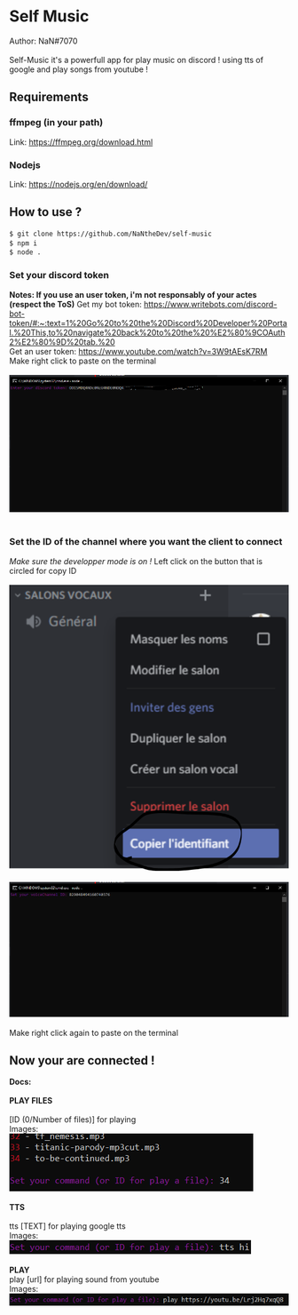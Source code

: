# Self Music
Author: NaN#7070
<br></br>
Self-Music it's a powerfull app for play music on discord ! using tts of google and play songs from youtube !

## Requirements
### ffmpeg (in your path)
Link: https://ffmpeg.org/download.html
### Nodejs
Link: https://nodejs.org/en/download/

## How to use ?
```sh
$ git clone https://github.com/NaNtheDev/self-music
$ npm i
$ node .
```
### Set your discord token
**Notes: If you use an user token, i'm not responsably of your actes (respect the ToS)**
Get my bot token: https://www.writebots.com/discord-bot-token/#:~:text=1%20Go%20to%20the%20Discord%20Developer%20Portal.%20This,to%20navigate%20back%20to%20the%20%E2%80%9COAuth2%E2%80%9D%20tab.%20
<br>
Get an user token: https://www.youtube.com/watch?v=3W9tAEsK7RM
Make right click to paste on the terminal
<br></br>
[![N|Solid](https://raw.githubusercontent.com/NaNtheDev/self-music/images/token.PNG)](https://raw.githubusercontent.com/NaNtheDev/self-music/images/token.PNG)
<br></br>
### Set the ID of the channel where you want the client to connect
*Make sure the developper mode is on !*
Left click on the button that is circled for copy ID
<br></br>
[![N|Solid](https://raw.githubusercontent.com/NaNtheDev/self-music/images/Capture.PNG)](https://raw.githubusercontent.com/NaNtheDev/self-music/images/Capture.PNG)
<br></br>
[![N|Solid](https://raw.githubusercontent.com/NaNtheDev/self-music/images/id.PNG)](https://raw.githubusercontent.com/NaNtheDev/self-music/images/id.PNG)
<br></br>
Make right click again to paste on the terminal

## Now your are connected !
**Docs:** 
<br></br>
**PLAY FILES**
<br></br>
[ID (0/Number of files)] for playing
<br>
Images:
<br>
[![N|Solid](https://raw.githubusercontent.com/NaNtheDev/self-music/images/mp3.PNG)](https://raw.githubusercontent.com/NaNtheDev/self-music/images/mp3.PNG)
<br></br>
**TTS**
<br></br>
tts [TEXT] for playing google tts
<br>
Images:
<br>
[![N|Solid](https://raw.githubusercontent.com/NaNtheDev/self-music/images/tts.PNG)](https://raw.githubusercontent.com/NaNtheDev/self-music/images/tts.PNG)
<br></br>
**PLAY**
<br>
play [url] for playing sound from youtube
<br>
Images:
<br>
[![N|Solid](https://raw.githubusercontent.com/NaNtheDev/self-music/images/ytb.PNG)](https://raw.githubusercontent.com/NaNtheDev/self-music/images/ytb.PNG)
